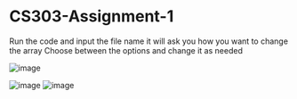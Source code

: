 # CS303-Assignment-1
Run the code and input the file name
it will ask you how you want to change the array
Choose between the options and change it as needed

![image](https://user-images.githubusercontent.com/106999071/191351521-8a3a0809-6ac5-42b4-9ac6-0230678624bf.png)

![image](https://user-images.githubusercontent.com/106999071/194780957-40959c00-e8b6-493a-93a8-ed1d69c5abc0.png)
![image](https://user-images.githubusercontent.com/106999071/196304223-e5034af1-d45b-4c7f-a710-24abac7ba1ac.png)
